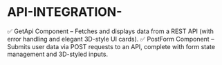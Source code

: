 # API-INTEGRATION-
✅ GetApi Component – Fetches and displays data from a REST API (with error handling and elegant 3D-style UI cards). ✅ PostForm Component – Submits user data via POST requests to an API, complete with form state management and 3D-styled inputs.
